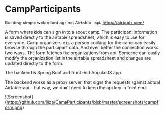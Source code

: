 # CampParticipants
Building simple web client against Airtable -api.
https://airtable.com/

A form where kids can sign in to a scout camp.
The participant information is saved directly to the airtable spreadsheet, which is easy to use for everyone. 
Camp organizers e.g. a person cooking for the camp can easily browse through the participant data. And even better the 
connection works two ways. The form fetches the organizations from api. Someone can easily modify the
organization list in the airtable spreadsheet and changes are updated directly to the form.

The backend is Spring Boot and front end AngularJS app.

The backend works as a proxy server, that signs the requests against actual Airtable-api.
That way, we don't need to keep the api key in front end.

![Screenshot] (https://github.com/liiza/CampParticipants/blob/master/screenshots/campform.png)
